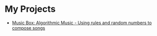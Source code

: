 # My Projects

* [Music Box: Algorithmic Music - Using rules and random numbers to compose songs](/musicbox.md)
